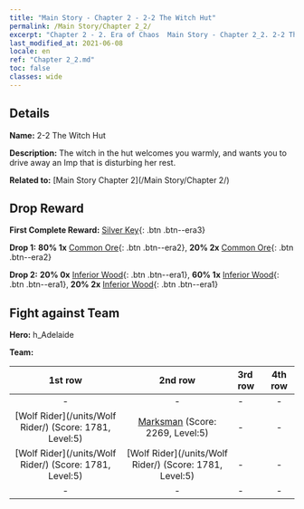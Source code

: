 ```yaml
---
title: "Main Story - Chapter 2 - 2-2 The Witch Hut"
permalink: /Main Story/Chapter 2_2/
excerpt: "Chapter 2 - 2. Era of Chaos  Main Story - Chapter 2_2. 2-2 The Witch Hut"
last_modified_at: 2021-06-08
locale: en
ref: "Chapter 2_2.md"
toc: false
classes: wide
---
```


## Details

 **Name:** 2-2 The Witch Hut

 **Description:** The witch in the hut welcomes you warmly, and wants you to drive away an Imp that is disturbing her rest.

 **Related to:** [Main Story Chapter 2](/Main Story/Chapter 2/)

## Drop Reward

 **First Complete Reward:** [Silver Key](/Items/con_693/){: .btn .btn--era3}

 **Drop 1:** **80% 1x** [Common Ore](/Items/mat_6/){: .btn .btn--era2}, **20% 2x** [Common Ore](/Items/mat_6/){: .btn .btn--era2}

 **Drop 2:** **20% 0x** [Inferior Wood](/Items/mat_1/){: .btn .btn--era1}, **60% 1x** [Inferior Wood](/Items/mat_1/){: .btn .btn--era1}, **20% 2x** [Inferior Wood](/Items/mat_1/){: .btn .btn--era1}


## Fight against Team
 **Hero:** h_Adelaide

 **Team:**


  | 1st row | 2nd row | 3rd row | 4th row |
  |:----:|:----:|:----|:----:|
  | - | - | - | - |
  | [Wolf Rider](/units/Wolf Rider/) (Score: 1781, Level:5)  | [Marksman](/units/Marksman/) (Score: 2269, Level:5)  | - | - |
  | [Wolf Rider](/units/Wolf Rider/) (Score: 1781, Level:5)  | [Wolf Rider](/units/Wolf Rider/) (Score: 1781, Level:5)  | - | - |
  | - | - | - | - |


